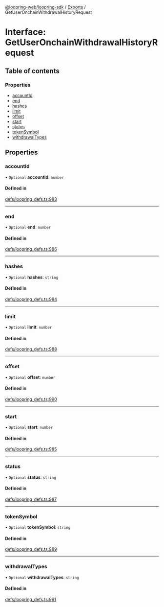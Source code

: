 [@loopring-web/loopring-sdk](../README.md) / [Exports](../modules.md) / GetUserOnchainWithdrawalHistoryRequest

# Interface: GetUserOnchainWithdrawalHistoryRequest

## Table of contents

### Properties

- [accountId](GetUserOnchainWithdrawalHistoryRequest.md#accountid)
- [end](GetUserOnchainWithdrawalHistoryRequest.md#end)
- [hashes](GetUserOnchainWithdrawalHistoryRequest.md#hashes)
- [limit](GetUserOnchainWithdrawalHistoryRequest.md#limit)
- [offset](GetUserOnchainWithdrawalHistoryRequest.md#offset)
- [start](GetUserOnchainWithdrawalHistoryRequest.md#start)
- [status](GetUserOnchainWithdrawalHistoryRequest.md#status)
- [tokenSymbol](GetUserOnchainWithdrawalHistoryRequest.md#tokensymbol)
- [withdrawalTypes](GetUserOnchainWithdrawalHistoryRequest.md#withdrawaltypes)

## Properties

### accountId

• `Optional` **accountId**: `number`

#### Defined in

[defs/loopring_defs.ts:983](https://github.com/Loopring/loopring_sdk/blob/532648f/src/defs/loopring_defs.ts#L983)

___

### end

• `Optional` **end**: `number`

#### Defined in

[defs/loopring_defs.ts:986](https://github.com/Loopring/loopring_sdk/blob/532648f/src/defs/loopring_defs.ts#L986)

___

### hashes

• `Optional` **hashes**: `string`

#### Defined in

[defs/loopring_defs.ts:984](https://github.com/Loopring/loopring_sdk/blob/532648f/src/defs/loopring_defs.ts#L984)

___

### limit

• `Optional` **limit**: `number`

#### Defined in

[defs/loopring_defs.ts:988](https://github.com/Loopring/loopring_sdk/blob/532648f/src/defs/loopring_defs.ts#L988)

___

### offset

• `Optional` **offset**: `number`

#### Defined in

[defs/loopring_defs.ts:990](https://github.com/Loopring/loopring_sdk/blob/532648f/src/defs/loopring_defs.ts#L990)

___

### start

• `Optional` **start**: `number`

#### Defined in

[defs/loopring_defs.ts:985](https://github.com/Loopring/loopring_sdk/blob/532648f/src/defs/loopring_defs.ts#L985)

___

### status

• `Optional` **status**: `string`

#### Defined in

[defs/loopring_defs.ts:987](https://github.com/Loopring/loopring_sdk/blob/532648f/src/defs/loopring_defs.ts#L987)

___

### tokenSymbol

• `Optional` **tokenSymbol**: `string`

#### Defined in

[defs/loopring_defs.ts:989](https://github.com/Loopring/loopring_sdk/blob/532648f/src/defs/loopring_defs.ts#L989)

___

### withdrawalTypes

• `Optional` **withdrawalTypes**: `string`

#### Defined in

[defs/loopring_defs.ts:991](https://github.com/Loopring/loopring_sdk/blob/532648f/src/defs/loopring_defs.ts#L991)

